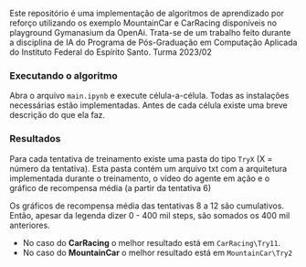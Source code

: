 Este repositório é uma implementação de algoritmos de aprendizado por reforço utilizando os exemplo MountainCar e CarRacing disponíveis no playground Gymanasium da OpenAi. Trata-se de um trabalho feito durante a disciplina de IA do Programa de Pós-Graduação em Computação Aplicada do Instituto Federal do Espírito Santo. Turma 2023/02

### Executando o algoritmo

Abra o arquivo `main.ipynb` e execute célula-a-célula. Todas as instalações necessárias estão implementadas. Antes de cada célula existe uma breve descrição do que ela faz.

### Resultados

Para cada tentativa de treinamento existe uma pasta do tipo `TryX` (X = número da tentativa). Esta pasta contém um arquivo txt com a arquitetura implementada durante o treinamento, o vídeo do agente em ação e o gráfico de recompensa média (a partir da tentativa 6)

Os gráficos de recompensa média das tentativas 8 a 12 são cumulativos. Então, apesar da legenda dizer 0 - 400 mil steps, são somados os 400 mil anteriores.

- No caso do **CarRacing** o melhor resultado está em `CarRacing\Try11`.
- No caso do **MountainCar** o melhor resultado está em `MountainCar\Try2`
